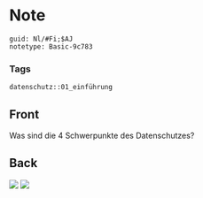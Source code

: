 # Note
```
guid: Nl/#Fi;$AJ
notetype: Basic-9c783
```

### Tags
```
datenschutz::01_einführung
```

## Front
Was sind die 4 Schwerpunkte des Datenschutzes?

## Back
<img src="paste-d0d917972caef4559cc2bcab257c22781f8be60f.jpg">
<img src="paste-efee81523dd753c17e07c2334e7552f11ccc856e.jpg">
